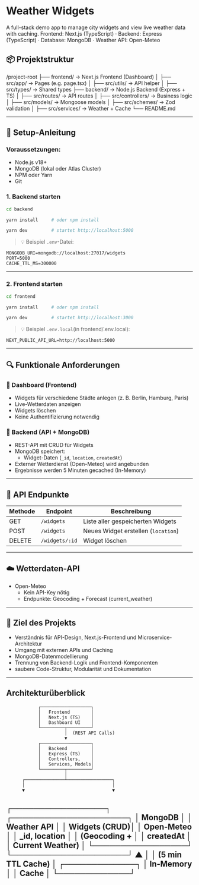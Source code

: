 # Weather Widgets

A full-stack demo app to manage city widgets and view live weather data with caching.
Frontend: Next.js (TypeScript) · Backend: Express (TypeScript) · Database: MongoDB · Weather API: Open-Meteo

## 📦 Projektstruktur

/project-root
├── frontend/         → Next.js Frontend (Dashboard)
│   ├── src/app/      → Pages (e.g. page.tsx)
│   ├── src/utils/    → API helper
│   ├── src/types/    → Shared types
├── backend/          → Node.js Backend (Express + TS)
│   ├── src/routes/       → API routes
│   ├── src/controllers/  → Business logic
│   ├── src/models/       → Mongoose models
│   ├── src/schemes/      → Zod validation
│   ├── src/services/     → Weather + Cache
└── README.md

---

## 🚀 Setup-Anleitung

### Voraussetzungen:
- Node.js v18+
- MongoDB (lokal oder Atlas Cluster)
- NPM oder Yarn
- Git

### 1. Backend starten

```bash
cd backend

yarn install     # oder npm install

yarn dev         # startet http://localhost:5000
```

> 💡 Beispiel `.env`-Datei:
```env
MONGODB_URI=mongodb://localhost:27017/widgets
PORT=5000
CACHE_TTL_MS=300000
```

---

### 2. Frontend starten

```bash
cd frontend

yarn install     # oder npm install

yarn dev         # startet http://localhost:3000
```

> 💡 Beispiel `.env.local`(in frontend/.env.local):
```env
NEXT_PUBLIC_API_URL=http://localhost:5000
```
---

## 🔍 Funktionale Anforderungen

### 🔹 Dashboard (Frontend)
- Widgets für verschiedene Städte anlegen (z. B. Berlin, Hamburg, Paris)
- Live-Wetterdaten anzeigen
- Widgets löschen
- Keine Authentifizierung notwendig

### 🔹 Backend (API + MongoDB)
- REST-API mit CRUD für Widgets
- MongoDB speichert:
  - Widget-Daten (`_id`, `location`, `createdAt`)
- Externer Wetterdienst (Open-Meteo) wird angebunden
- Ergebnisse werden 5 Minuten gecached (In-Memory)

---

## 🧾 API Endpunkte

| Methode | Endpoint                 | Beschreibung                       |
|---------|--------------------------|------------------------------------|
| GET     | `/widgets`               | Liste aller gespeicherten Widgets |
| POST    | `/widgets`               | Neues Widget erstellen (`location`) |
| DELETE  | `/widgets/:id`           | Widget löschen                     |

---

## ☁️ Wetterdaten-API

- Open-Meteo
    - Kein API-Key nötig
    - Endpunkte: Geocoding + Forecast (current_weather)

---

## 🧪 Ziel des Projekts

- Verständnis für API-Design, Next.js-Frontend und Microservice-Architektur
- Umgang mit externen APIs und Caching
- MongoDB-Datenmodellierung
- Trennung von Backend-Logik und Frontend-Komponenten
- saubere Code-Struktur, Modularität und Dokumentation

---

## Architekturüberblick

                ┌───────────────────┐
                │   Frontend        │
                │   Next.js (TS)    │
                │   Dashboard UI    │
                └─────────┬─────────┘
                          │  (REST API Calls)
                          ▼
                ┌───────────────────┐
                │   Backend         │
                │   Express (TS)    │
                │   Controllers,    │
                │   Services, Models│
                └─────────┬─────────┘
                          │
          ┌───────────────┴─────────────────┐
          │                                 │
          ▼                                 ▼
 ┌─────────────────┐                 ┌─────────────────────┐
 │   MongoDB       │                 │   Weather API       │
 │   Widgets (CRUD)│                 │   Open-Meteo        │
 │   _id, location │                 │   (Geocoding +      │
 │   createdAt     │                 │   Current Weather)  │
 └─────────────────┘                 └─────────────────────┘
                                          ▲
                                          │
                                          │ (5 min TTL Cache)
                                          │
                                    ┌─────────────┐
                                    │   In-Memory │
                                    │   Cache     │
                                    └─────────────┘
---
